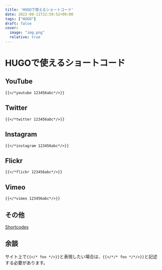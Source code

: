 ```yaml
---
title: 'HUGOで使えるショートコード'
date: 2022-09-11T22:59:52+09:00
tags: ["HUGO"]
draft: false
cover:
  image: "img.png"
  relative: true
---
```

# HUGOで使えるショートコード

## YouTube
`{{</*youtube 123456abc*/>}}`

## Twitter
`{{</*twitter 123456abc*/>}}`

## Instagram
`{{</*instagram 123456abc*/>}}`

## Flickr
`{{</*flickr 123456abc*/>}}`

## Vimeo
`{{</*vimeo 123456abc*/>}}`

## その他
[Shortcodes](https://gohugo.io/content-management/shortcodes/)

## 余談
サイト上で`{{</* foo */>}}`と表現したい場合は、`{{</*/* foo */*/>}}`と記述する必要があります。
